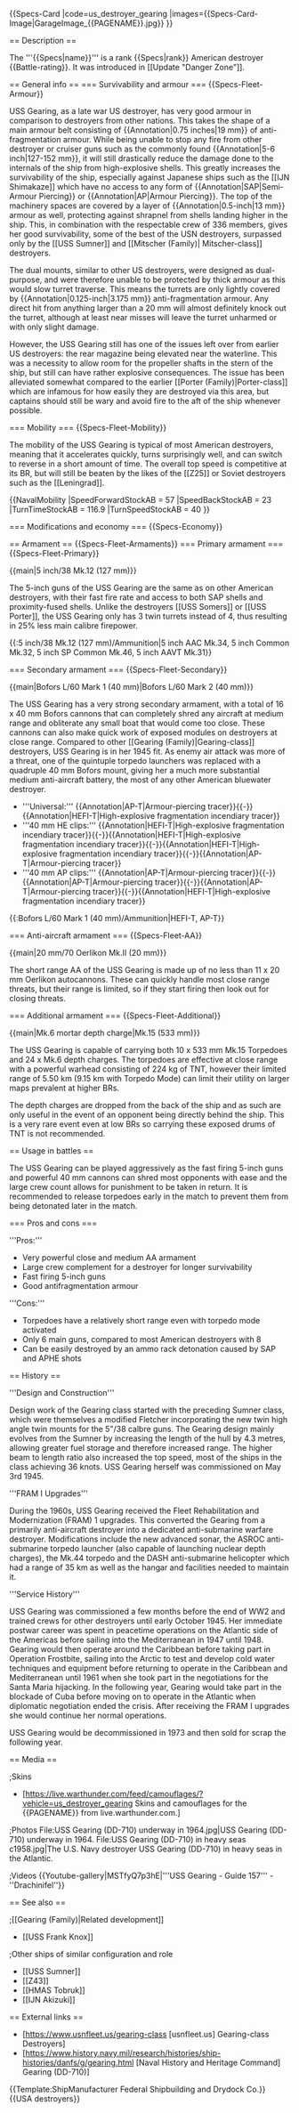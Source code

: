 {{Specs-Card
|code=us_destroyer_gearing
|images={{Specs-Card-Image|GarageImage_{{PAGENAME}}.jpg}}
}}

== Description ==
<!-- ''In the first part of the description, cover the history of the ship's creation and military application. In the second part, tell the reader about using this ship in the game. Add a screenshot: if a beginner player has a hard time remembering vehicles by name, a picture will help them identify the ship in question.'' -->
The '''{{Specs|name}}''' is a rank {{Specs|rank}} American destroyer {{Battle-rating}}. It was introduced in [[Update "Danger Zone"]].

== General info ==
=== Survivability and armour ===
{{Specs-Fleet-Armour}}
<!-- ''Talk about the vehicle's armour. Note the most well-defended and most vulnerable zones, e.g. the ammo magazine. Evaluate the composition of components and assemblies responsible for movement and manoeuvrability. Evaluate the survivability of the primary and secondary armaments separately. Don't forget to mention the size of the crew, which plays an important role in fleet mechanics. Save tips on preserving survivability for the "Usage in battles" section. If necessary, use a graphical template to show the most well-protected or most vulnerable points in the armour.'' -->
USS Gearing, as a late war US destroyer, has very good armour in comparison to destroyers from other nations. This takes the shape of a main armour belt consisting of {{Annotation|0.75 inches|19 mm}} of anti-fragmentation armour. While being unable to stop any fire from other destroyer or cruiser guns such as the commonly found {{Annotation|5-6 inch|127-152 mm}}, it will still drastically reduce the damage done to the internals of the ship from high-explosive shells. This greatly increases the survivability of the ship, especially against Japanese ships such as the [[IJN Shimakaze]] which have no access to any form of {{Annotation|SAP|Semi-Armour Piercing}} or {{Annotation|AP|Armour Piercing}}. The top of the machinery spaces are covered by a layer of {{Annotation|0.5-inch|13 mm}} armour as well, protecting against shrapnel from shells landing higher in the ship. This, in combination with the respectable crew of 336 members, gives her good survivability, some of the best of the USN destroyers, surpassed only by the [[USS Sumner]] and [[Mitscher (Family)| Mitscher-class]] destroyers.

The dual mounts, similar to other US destroyers, were designed as dual-purpose, and were therefore unable to be protected by thick armour as this would slow turret traverse. This means the turrets are only lightly covered by {{Annotation|0.125-inch|3.175 mm}} anti-fragmentation armour. Any direct hit from anything larger than a 20 mm will almost definitely knock out the turret, although at least near misses will leave the turret unharmed or with only slight damage.

However, the USS Gearing still has one of the issues left over from earlier US destroyers: the rear magazine being elevated near the waterline. This was a necessity to allow room for the propeller shafts in the stern of the ship, but still can have rather explosive consequences. The issue has been alleviated somewhat compared to the earlier [[Porter (Family)|Porter-class]] which are infamous for how easily they are destroyed via this area, but captains should still be wary and avoid fire to the aft of the ship whenever possible.

=== Mobility ===
{{Specs-Fleet-Mobility}}
<!-- ''Write about the ship's mobility. Evaluate its power and manoeuvrability, rudder rerouting speed, stopping speed at full tilt, with its maximum forward and reverse speed.'' -->
The mobility of the USS Gearing is typical of most American destroyers, meaning that it accelerates quickly, turns surprisingly well, and can switch to reverse in a short amount of time. The overall top speed is competitive at its BR, but will still be beaten by the likes of the [[Z25]] or Soviet destroyers such as the [[Leningrad]].

{{NavalMobility
|SpeedForwardStockAB = 57
|SpeedBackStockAB = 23
|TurnTimeStockAB = 116.9
|TurnSpeedStockAB = 40
}}

=== Modifications and economy ===
{{Specs-Economy}}

== Armament ==
{{Specs-Fleet-Armaments}}
=== Primary armament ===
{{Specs-Fleet-Primary}}
<!-- ''Provide information about the characteristics of the primary armament. Evaluate their efficacy in battle based on their reload speed, ballistics and the capacity of their shells. Add a link to the main article about the weapon: <code><nowiki>{{main|Weapon name (calibre)}}</nowiki></code>. Broadly describe the ammunition available for the primary armament, and provide recommendations on how to use it and which ammunition to choose.'' -->
{{main|5 inch/38 Mk.12 (127 mm)}}

The 5-inch guns of the USS Gearing are the same as on other American destroyers, with their fast fire rate and access to both SAP shells and proximity-fused shells. Unlike the destroyers [[USS Somers]] or [[USS Porter]], the USS Gearing only has 3 twin turrets instead of 4, thus resulting in 25% less main calibre firepower.

{{:5 inch/38 Mk.12 (127 mm)/Ammunition|5 inch AAC Mk.34, 5 inch Common Mk.32, 5 inch SP Common Mk.46, 5 inch AAVT Mk.31}}

=== Secondary armament ===
{{Specs-Fleet-Secondary}}
<!-- ''Some ships are fitted with weapons of various calibres. Secondary armaments are defined as weapons chosen with the control <code>Select secondary weapon</code>. Evaluate the secondary armaments and give advice on how to use them. Describe the ammunition available for the secondary armament. Provide recommendations on how to use them and which ammunition to choose. Remember that any anti-air armament, even heavy calibre weapons, belong in the next section. If there is no secondary armament, remove this section.'' -->
{{main|Bofors L/60 Mark 1 (40 mm)|Bofors L/60 Mark 2 (40 mm)}}

The USS Gearing has a very strong secondary armament, with a total of 16 x 40 mm Bofors cannons that can completely shred any aircraft at medium range and obliterate any small boat that would come too close. These cannons can also make quick work of exposed modules on destroyers at close range. Compared to other [[Gearing (Family)|Gearing-class]] destroyers, USS Gearing is in her 1945 fit. As enemy air attack was more of a threat, one of the quintuple torpedo launchers was replaced with a quadruple 40 mm Bofors mount, giving her a much more substantial medium anti-aircraft battery, the most of any other American bluewater destroyer.

* '''Universal:''' {{Annotation|AP-T|Armour-piercing tracer}}{{-}}{{Annotation|HEFI-T|High-explosive fragmentation incendiary tracer}}
* '''40 mm HE clips:''' {{Annotation|HEFI-T|High-explosive fragmentation incendiary tracer}}{{-}}{{Annotation|HEFI-T|High-explosive fragmentation incendiary tracer}}{{-}}{{Annotation|HEFI-T|High-explosive fragmentation incendiary tracer}}{{-}}{{Annotation|AP-T|Armour-piercing tracer}}
* '''40 mm AP clips:''' {{Annotation|AP-T|Armour-piercing tracer}}{{-}}{{Annotation|AP-T|Armour-piercing tracer}}{{-}}{{Annotation|AP-T|Armour-piercing tracer}}{{-}}{{Annotation|HEFI-T|High-explosive fragmentation incendiary tracer}}

{{:Bofors L/60 Mark 1 (40 mm)/Ammunition|HEFI-T, AP-T}}

=== Anti-aircraft armament ===
{{Specs-Fleet-AA}}
<!-- ''An important part of the ship's armament responsible for air defence. Anti-aircraft armament is defined by the weapon chosen with the control <code>Select anti-aircraft weapons</code>. Talk about the ship's anti-air cannons and machine guns, the number of guns and their positions, their effective range, and about their overall effectiveness – including against surface targets. If there are no anti-aircraft armaments, remove this section.'' -->
{{main|20 mm/70 Oerlikon Mk.II (20 mm)}}

The short range AA of the USS Gearing is made up of no less than 11 x 20 mm Oerlikon autocannons. These can quickly handle most close range threats, but their range is limited, so if they start firing then look out for closing threats.

=== Additional armament ===
{{Specs-Fleet-Additional}}
<!-- ''Describe the available additional armaments of the ship: depth charges, mines, torpedoes. Talk about their positions, available ammunition and launch features such as dead zones of torpedoes. If there is no additional armament, remove this section.'' -->
{{main|Mk.6 mortar depth charge|Mk.15 (533 mm)}}

The USS Gearing is capable of carrying both 10 x 533 mm Mk.15 Torpedoes and 24 x Mk.6 depth charges. The torpedoes are effective at close range with a powerful warhead consisting of 224 kg of TNT, however their limited range of 5.50 km (9.15 km with Torpedo Mode) can limit their utility on larger maps prevalent at higher BRs.

The depth charges are dropped from the back of the ship and as such are only useful in the event of an opponent being directly behind the ship. This is a very rare event even at low BRs so carrying these exposed drums of TNT is not recommended.

== Usage in battles ==
<!-- ''Describe the technique of using this ship, the characteristics of her use in a team and tips on strategy. Abstain from writing an entire guide – don't try to provide a single point of view, but give the reader food for thought. Talk about the most dangerous opponents for this vehicle and provide recommendations on fighting them. If necessary, note the specifics of playing with this vehicle in various modes (AB, RB, SB).'' -->
The USS Gearing can be played aggressively as the fast firing 5-inch guns and powerful 40 mm cannons can shred most opponents with ease and the large crew count allows for punishment to be taken in return. It is recommended to release torpedoes early in the match to prevent them from being detonated later in the match.

=== Pros and cons ===
<!-- ''Summarise and briefly evaluate the vehicle in terms of its characteristics and combat effectiveness. Mark its pros and cons in the bulleted list. Try not to use more than 6 points for each of the characteristics. Avoid using categorical definitions such as "bad", "good" and the like - use substitutions with softer forms such as "inadequate" and "effective".'' -->
'''Pros:'''

* Very powerful close and medium AA armament
* Large crew complement for a destroyer for longer survivability
* Fast firing 5-inch guns
* Good antifragmentation armour

'''Cons:'''

* Torpedoes have a relatively short range even with torpedo mode activated
* Only 6 main guns, compared to most American destroyers with 8
* Can be easily destroyed by an ammo rack detonation caused by SAP and APHE shots

== History ==
<!-- ''Describe the history of the creation and combat usage of the ship in more detail than in the introduction. If the historical reference turns out to be too long, take it to a separate article, taking a link to the article about the ship and adding a block "/History" (example: <nowiki>https://wiki.warthunder.com/(Ship-name)/History</nowiki>) and add a link to it here using the <code>main</code> template. Be sure to reference text and sources by using <code><nowiki><ref></ref></nowiki></code>, as well as adding them at the end of the article with <code><nowiki><references /></nowiki></code>. This section may also include the ship's dev blog entry (if applicable) and the in-game encyclopedia description (under <code><nowiki>=== In-game description ===</nowiki></code>, also if applicable).'' -->
'''Design and Construction'''

Design work of the Gearing class started with the preceding Sumner class, which were themselves a modified Fletcher incorporating the new twin high angle twin mounts for the 5"/38 calbre guns. The Gearing design mainly evolves from the Sumner by increasing the length of the hull by 4.3 metres, allowing greater fuel storage and therefore increased range. The higher beam to length ratio also increased the top speed, most of the ships in the class achieving 36 knots. USS Gearing herself was commissioned on May 3rd 1945.

'''FRAM I Upgrades'''

During the 1960s, USS Gearing received the Fleet Rehabilitation and Modernization (FRAM) 1 upgrades. This converted the Gearing from a primarily anti-aircraft destroyer into a dedicated anti-submarine warfare destroyer. Modifications include the new advanced sonar, the ASROC anti-submarine torpedo launcher (also capable of launching nuclear depth charges), the Mk.44 torpedo and the DASH anti-submarine helicopter which had a range of 35 km as well as the hangar and facilities needed to maintain it.

'''Service History'''

USS Gearing was commissioned a few months before the end of WW2 and trained crews for other destroyers until early October 1945. Her immediate postwar career was spent in peacetime operations on the Atlantic side of the Americas before sailing into the Mediterranean in 1947 until 1948. Gearing would then operate around the Caribbean before taking part in Operation Frostbite, sailing into the Arctic to test and develop cold water techniques and equipment before returning to operate in the Caribbean and Mediterranean until 1961 when she took part in the negotiations for the Santa Maria hijacking. In the following year, Gearing would take part in the blockade of Cuba before moving on to operate in the Atlantic when diplomatic negotiation ended the crisis. After receiving the FRAM I upgrades she would continue her normal operations.

USS Gearing would be decommissioned in 1973 and then sold for scrap the following year.

== Media ==
<!-- ''Excellent additions to the article would be video guides, screenshots from the game, and photos.'' -->

;Skins

* [https://live.warthunder.com/feed/camouflages/?vehicle=us_destroyer_gearing Skins and camouflages for the {{PAGENAME}} from live.warthunder.com.]

;Photos
<gallery widths="240" heights="240">
File:USS Gearing (DD-710) underway in 1964.jpg|USS Gearing (DD-710) underway in 1964.
File:USS Gearing (DD-710) in heavy seas c1958.jpg|The U.S. Navy destroyer USS Gearing (DD-710) in heavy seas in the Atlantic.
</gallery>

;Videos
{{Youtube-gallery|MSTfyQ7p3hE|'''USS Gearing - Guide 157''' - ''Drachinifel''}}

== See also ==
<!-- ''Links to articles on the War Thunder Wiki that you think will be useful for the reader, for example:''
* ''reference to the series of the ship;''
* ''links to approximate analogues of other nations and research trees.'' -->

;[[Gearing (Family)|Related development]]
* [[USS Frank Knox]]

;Other ships of similar configuration and role
* [[USS Sumner]]
* [[Z43]]
* [[HMAS Tobruk]]
* [[IJN Akizuki]]

== External links ==
<!-- ''Paste links to sources and external resources, such as:''
* ''topic on the official game forum;''
* ''other literature.'' -->

* [https://www.usnfleet.us/gearing-class [usnfleet<nowiki>.us]</nowiki> Gearing-class Destroyers]
* [https://www.history.navy.mil/research/histories/ship-histories/danfs/g/gearing.html [Naval History and Heritage Command<nowiki>]</nowiki> Gearing (DD-710)]

{{Template:ShipManufacturer Federal Shipbuilding and Drydock Co.}}
{{USA destroyers}}